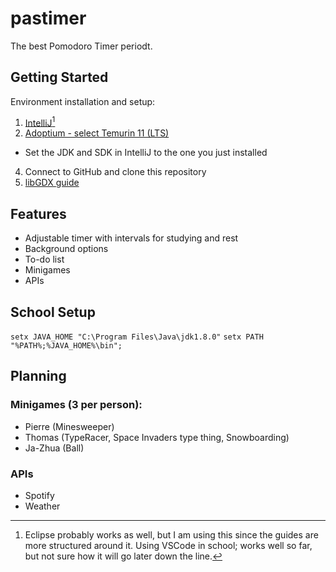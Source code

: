 # pastimer
The best Pomodoro Timer periodt.

## Getting Started
Environment installation and setup:
1. [IntelliJ](https://www.jetbrains.com/idea/download/#section=windows)[^1]
2. [Adoptium - select Temurin 11 (LTS)](https://adoptium.net/?variant=openjdk11&jvmVariant=hotspot)
  - Set the JDK and SDK in IntelliJ to the one you just installed
4. Connect to GitHub and clone this repository
5. [libGDX guide](http://libgdx.com/dev/import-and-running/)

[^1]: Eclipse probably works as well, but I am using this since the guides are more structured around it. Using VSCode in school; works well so far, but not sure how it will go later down the line.

## Features
  - Adjustable timer with intervals for studying and rest
  - Background options
  - To-do list
  - Minigames
  - APIs

## School Setup
`setx JAVA_HOME "C:\Program Files\Java\jdk1.8.0"`
`setx PATH "%PATH%;%JAVA_HOME%\bin";`

## Planning
### Minigames (3 per person):
  - Pierre (Minesweeper)
  - Thomas (TypeRacer, Space Invaders type thing, Snowboarding)
  - Ja-Zhua (Ball)
 ### APIs
  - Spotify
  - Weather
